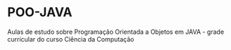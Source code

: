 # POO-JAVA
Aulas de estudo sobre Programação Orientada a Objetos em JAVA - grade curricular do curso Ciência da Computação
